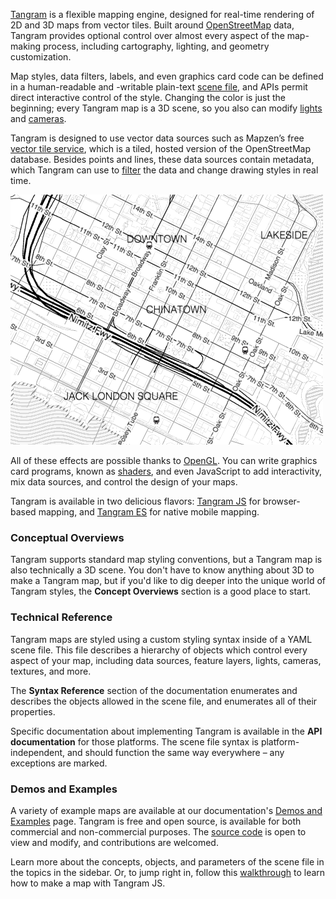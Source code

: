 [Tangram](https://mapzen.com/projects/tangram) is a flexible mapping engine, designed for real-time rendering of 2D and 3D maps from vector tiles. Built around [OpenStreetMap](http://www.openstreetmap.org/) data, Tangram provides optional control over almost every aspect of the map-making process, including cartography, lighting, and geometry customization.

Map styles, data filters, labels, and even graphics card code can be defined in a human-readable and -writable plain-text [scene file](Scene-file.md), and APIs permit direct interactive control of the style. Changing the color is just the beginning; every Tangram map is a 3D scene, so you also can modify [lights](Lights-Overview.md) and [cameras](Cameras-Overview.md).

Tangram is designed to use vector data sources such as Mapzen’s free [vector tile service](https://mapzen.com/projects/vector-tiles), which is a tiled, hosted version of the OpenStreetMap database. Besides points and lines, these data sources contain metadata, which Tangram can use to [filter](Filters-Overview.md) the data and change drawing styles in real time.

![Example Tangram map](images/refill_map.png)

All of these effects are possible thanks to [OpenGL](https://en.wikipedia.org/wiki/OpenGL). You can write graphics card programs, known as [shaders](Shaders-Overview.md), and even JavaScript to add interactivity, mix data sources, and control the design of your maps.

Tangram is available in two delicious flavors: [Tangram JS](https://github.com/tangrams/tangram) for browser-based mapping, and [Tangram ES](https://github.com/tangrams/tangram-es) for native mobile mapping.

### Conceptual Overviews

Tangram supports standard map styling conventions, but a Tangram map is also technically a 3D scene. You don't have to know anything about 3D to make a Tangram map, but if you'd like to dig deeper into the unique world of Tangram styles, the **Concept Overviews** section is a good place to start.

### Technical Reference

Tangram maps are styled using a custom styling syntax inside of a YAML scene file. This file describes a hierarchy of objects which control every aspect of your map, including data sources, feature layers, lights, cameras, textures, and more.

The **Syntax Reference** section of the documentation enumerates and describes the objects allowed in the scene file, and enumerates all of their properties.

Specific documentation about implementing Tangram is available in the **API documentation** for those platforms. The scene file syntax is platform-independent, and should function the same way everywhere – any exceptions are marked.

### Demos and Examples

A variety of example maps are available at our documentation's [Demos and Examples](https://mapzen.com/documentation/tangram/Demos/) page. Tangram is free and open source, is available for both commercial and non-commercial purposes. The [source code](https://github.com/tangrams) is open to view and modify, and contributions are welcomed.  

Learn more about the concepts, objects, and parameters of the scene file in the topics in the sidebar. Or, to jump right in, follow this [walkthrough](walkthrough.md) to learn how to make a map with Tangram JS.
